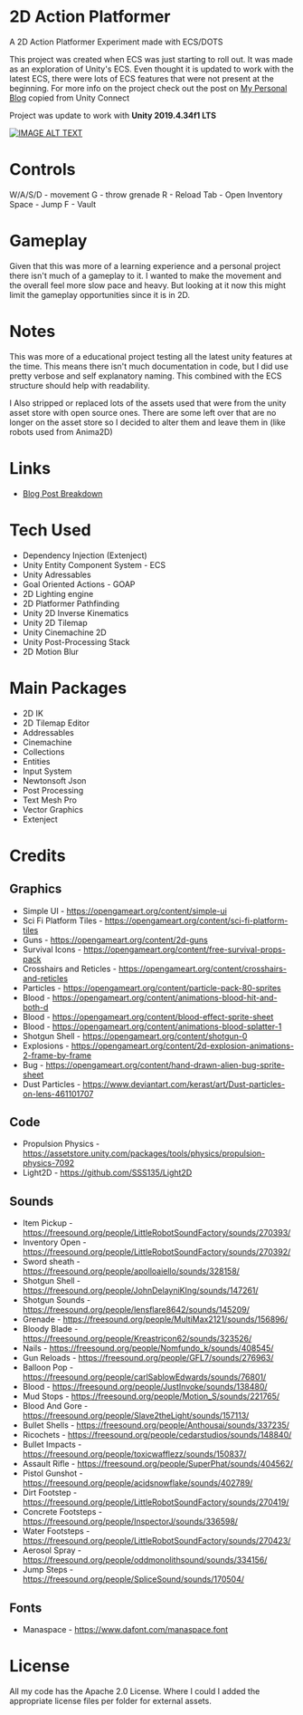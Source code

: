 # 2D Action Platformer

A 2D Action Platformer Experiment made with ECS/DOTS

This project was created when ECS was just starting to roll out. It was made as an exploration of Unity's ECS.
Even thought it is updated to work with the latest ECS, there were lots of ECS features that were not present at the beginning.
For more info on the project check out the post on [My Personal Blog](https://simeonradivoev.com/blog/post/ecs-2d-action-platformer) copied from Unity Connect

Project was update to work with **Unity 2019.4.34f1 LTS**

[![IMAGE ALT TEXT](https://i.imgur.com/D3xo0gH.png)](http://www.youtube.com/watch?v=8ibcvMOpvmE "ECS 2D Action Platformer")

# Controls
W/A/S/D - movement
G - throw grenade
R - Reload
Tab - Open Inventory
Space - Jump
F - Vault

# Gameplay
Given that this was more of a learning experience and a personal project there isn't much of a gameplay to it. I wanted to make the movement and the overall feel more slow pace and heavy. But looking at it now this might limit the gameplay opportunities since it is in 2D.

# Notes
This was more of a educational project testing all the latest unity features at the time. This means there isn't much documentation in code, but I did use pretty verbose and self explanatory naming. This combined with the ECS structure should help with readability.

I Also stripped or replaced lots of the assets used that were from the unity asset store with open source ones. There are some left over that are no longer on the asset store so I decided to alter them and leave them in (like robots used from Anima2D)

# Links
* [Blog Post Breakdown](https://simeonradivoev.com/blog/post/ecs-2d-action-platformer)

# Tech Used
* Dependency Injection (Extenject)
* Unity Entity Component System - ECS
* Unity Adressables
* Goal Oriented Actions - GOAP
* 2D Lighting engine
* 2D Platformer Pathfinding
* Unity 2D Inverse Kinematics
* Unity 2D Tilemap
* Unity Cinemachine 2D
* Unity Post-Processing Stack
* 2D Motion Blur

# Main Packages
* 2D IK
* 2D Tilemap Editor
* Addressables
* Cinemachine
* Collections
* Entities
* Input System
* Newtonsoft Json
* Post Processing
* Text Mesh Pro
* Vector Graphics
* Extenject

# Credits

## Graphics
* Simple UI - https://opengameart.org/content/simple-ui
* Sci Fi Platform Tiles - https://opengameart.org/content/sci-fi-platform-tiles
* Guns - https://opengameart.org/content/2d-guns
* Survival Icons - https://opengameart.org/content/free-survival-props-pack
* Crosshairs and Reticles - https://opengameart.org/content/crosshairs-and-reticles
* Particles - https://opengameart.org/content/particle-pack-80-sprites
* Blood - https://opengameart.org/content/animations-blood-hit-and-both-d
* Blood - https://opengameart.org/content/blood-effect-sprite-sheet
* Blood - https://opengameart.org/content/animations-blood-splatter-1
* Shotgun Shell - https://opengameart.org/content/shotgun-0
* Explosions - https://opengameart.org/content/2d-explosion-animations-2-frame-by-frame
* Bug - https://opengameart.org/content/hand-drawn-alien-bug-sprite-sheet
* Dust Particles - https://www.deviantart.com/kerast/art/Dust-particles-on-lens-461101707

## Code
* Propulsion Physics -  https://assetstore.unity.com/packages/tools/physics/propulsion-physics-7092
* Light2D - https://github.com/SSS135/Light2D

## Sounds
* Item Pickup - https://freesound.org/people/LittleRobotSoundFactory/sounds/270393/
* Inventory Open - https://freesound.org/people/LittleRobotSoundFactory/sounds/270392/
* Sword sheath - https://freesound.org/people/apolloaiello/sounds/328158/
* Shotgun Shell - https://freesound.org/people/JohnDelayniKIng/sounds/147261/
* Shotgun Sounds - https://freesound.org/people/lensflare8642/sounds/145209/
* Grenade - https://freesound.org/people/MultiMax2121/sounds/156896/
* Bloody Blade - https://freesound.org/people/Kreastricon62/sounds/323526/
* Nails - https://freesound.org/people/Nomfundo_k/sounds/408545/
* Gun Reloads - https://freesound.org/people/GFL7/sounds/276963/
* Balloon Pop - https://freesound.org/people/carlSablowEdwards/sounds/76801/
* Blood - https://freesound.org/people/JustInvoke/sounds/138480/
* Mud Stops - https://freesound.org/people/Motion_S/sounds/221765/
* Blood And Gore - https://freesound.org/people/Slave2theLight/sounds/157113/
* Bullet Shells - https://freesound.org/people/Anthousai/sounds/337235/
* Ricochets - https://freesound.org/people/cedarstudios/sounds/148840/
* Bullet Impacts - https://freesound.org/people/toxicwafflezz/sounds/150837/
* Assault Rifle - https://freesound.org/people/SuperPhat/sounds/404562/
* Pistol Gunshot - https://freesound.org/people/acidsnowflake/sounds/402789/
* Dirt Footstep - https://freesound.org/people/LittleRobotSoundFactory/sounds/270419/
* Concrete Footsteps - https://freesound.org/people/InspectorJ/sounds/336598/
* Water Footsteps - https://freesound.org/people/LittleRobotSoundFactory/sounds/270423/
* Aerosol Spray - https://freesound.org/people/oddmonolithsound/sounds/334156/
* Jump Steps - https://freesound.org/people/SpliceSound/sounds/170504/

## Fonts
* Manaspace - https://www.dafont.com/manaspace.font

# License
All my code has the Apache 2.0 License. Where I could I added the appropriate license files per folder for external assets.